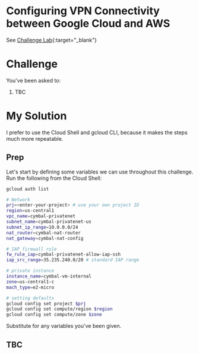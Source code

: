 # Configuring VPN Connectivity between Google Cloud and AWS

See [Challenge Lab](https://partner.cloudskillsboost.google/focuses/60967?parent=catalog){:target="_blank"}

# Challenge

You've been asked to:

1. TBC

# My Solution

I prefer to use the Cloud Shell and gcloud CLI, because it makes the steps much more repeatable.

## Prep

Let's start by defining some variables we can use throughout this challenge. Run the following from the Cloud Shell:

```bash
gcloud auth list

# Network
prj=<enter-your-project> # use your own project ID
region=us-central1
vpc_name=cymbal-privatenet
subnet_name=cymbal-privatenet-us
subnet_ip_range=10.0.0.0/24
nat_router=cymbal-nat-router
nat_gateway=cymbal-nat-config

# IAP firewall rule
fw_rule_iap=cymbal-privatenet-allow-iap-ssh
iap_src_range=35.235.240.0/20 # standard IAP range

# private instance
instance_name=cymbal-vm-internal
zone=us-central1-c
mach_type=e2-micro

# setting defaults
gcloud config set project $prj  
gcloud config set compute/region $region
gcloud config set compute/zone $zone
```

Substitute for any variables you've been given.

## TBC
